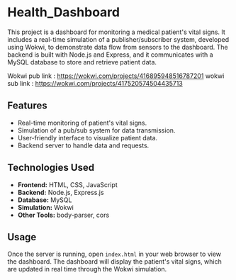 # Health_Dashboard
This project is a dashboard for monitoring a medical patient's vital signs. It includes a real-time simulation of a publisher/subscriber system, developed using Wokwi, to demonstrate data flow from sensors to the dashboard. The backend is built with Node.js and Express, and it communicates with a MySQL database to store and retrieve patient data.


Wokwi pub link : https://wokwi.com/projects/416895948516787201
wokwi sub link : https://wokwi.com/projects/417520574504435713

## Features

*   Real-time monitoring of patient's vital signs.
*   Simulation of a pub/sub system for data transmission.
*   User-friendly interface to visualize patient data.
*   Backend server to handle data and requests.

## Technologies Used

*   **Frontend:** HTML, CSS, JavaScript
*   **Backend:** Node.js, Express.js
*   **Database:** MySQL
*   **Simulation:** Wokwi
*   **Other Tools:** body-parser, cors

## Usage

Once the server is running, open `index.html` in your web browser to view the dashboard. The dashboard will display the patient's vital signs, which are updated in real time through the Wokwi simulation.
